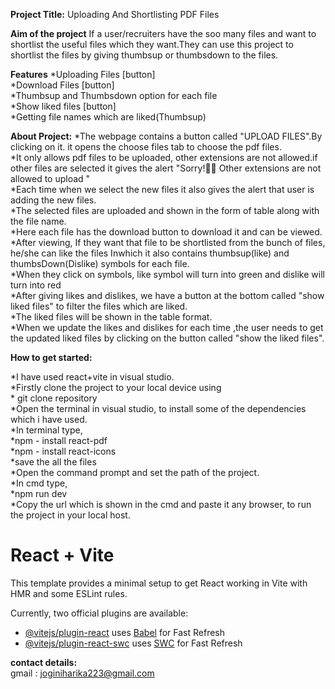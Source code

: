 **Project Title:** Uploading And Shortlisting PDF Files

**Aim of the project**
If a user/recruiters have the soo many files and  want to shortlist the useful files which they want.They can use this project to shortlist the files  by giving thumbsup or thumbsdown to the files.

**Features**
*Uploading Files [button]  
*Download Files [button]  
*Thumbsup and Thumbsdown  option for each file  
*Show liked files [button]  
*Getting file names which are liked(Thumbsup)  

**About Project:**
*The webpage contains a button called "UPLOAD FILES".By clicking on it. it opens the choose files tab to choose the pdf files.  
*It only allows pdf files to be uploaded, other extensions are not allowed.if other files are selected it gives the alert "Sorry!🙇🙇 Other extensions are not allowed to upload "  
*Each time when we select the new files it also gives the alert that user is adding the new files.  
*The selected files are uploaded and shown in the form of table along with the file name.  
*Here each file has the download button to  download it and can be viewed.  
*After viewing, If they want that file to be shortlisted from the bunch of files, he/she can like the files Inwhich it also contains thumbsup(like) and thumbsDown(Dislike) symbols  for each file.  
*When they click on symbols, like symbol  will turn into green  and dislike will turn into red  
*After giving likes and dislikes, we have a button at the bottom called "show liked files" to filter the files which are liked.  
*The liked files will be shown in the table format.  
*When we update the likes and dislikes  for each time ,the user needs to get the updated liked files by clicking on the button called "show the liked files".  

**How to get started:**

*I have used react+vite in visual studio.  
*Firstly clone the project to your local  device using  
     * git clone repository  
*Open the terminal in visual studio, to install some of the dependencies which i have used.  
*In terminal type,  
          *npm - install react-pdf  
          *npm - install react-icons  
*save the all the files  
*Open the command prompt and set the path of the project.  
*In cmd type,  
        *npm run dev  
*Copy the url which is shown in the cmd and paste it any browser, to run the  project in your local host.  



# React + Vite

This template provides a minimal setup to get React working in Vite with HMR and some ESLint rules.

Currently, two official plugins are available:

- [@vitejs/plugin-react](https://github.com/vitejs/vite-plugin-react/blob/main/packages/plugin-react/README.md) uses [Babel](https://babeljs.io/) for Fast Refresh
- [@vitejs/plugin-react-swc](https://github.com/vitejs/vite-plugin-react-swc) uses [SWC](https://swc.rs/) for Fast Refresh



**contact details:**  
gmail : joginiharika223@gmail.com
